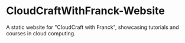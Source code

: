 # CloudCraftWithFranck-Website
A static website for "CloudCraft with Franck", showcasing tutorials and courses in cloud computing.
